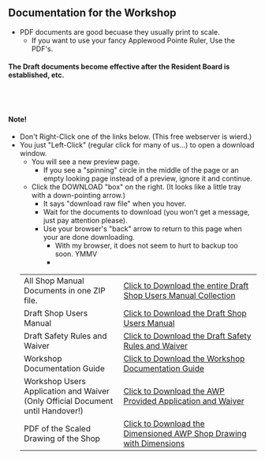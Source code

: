 ## Documentation for the Workshop
- PDF documents are good becuase they usually print to scale.
  - If you want to use your fancy Applewood Pointe Ruler, Use the PDF's.

        
#### The Draft documents become effective after the Resident Board is established, etc.
<br>
<br>

#### Note!
- Don't Right-Click one of the links below.  (This free webserver is wierd.)
- You just "Left-Click" (regular click for many of us...) to open a download window.
  - You will see a new preview page. 
    - If you see a "spinning" circle in the middle of the page or an empty looking page instead of a preview, ignore it and continue.
  - Click the DOWNLOAD "box" on the right.  (It looks like a little tray with a down-pointing arrow.)
    -  It says "download raw file" when you hover. 
    - Wait for the documents to download (you won't get a message, just pay attention please).
    - Use your browser's "back" arrow to return to this page when your are done downloading.
      - With my browser, it does not seem to hurt to backup too soon.  YMMV
      - 
  <table>
   <tr>
    <td>
      All Shop Manual Documents in one ZIP file.
    </td>
    <td> <a download href="https://github.com/JohnBinford/AppleWood-Pointe/blob/main/Documents/Documents.zip"</a> 
     Click to Download the entire Draft Shop Users Manual Collection
    </td>
  </tr>
  <tr>
    <td>
      Draft Shop Users Manual
    </td>
    <td> <a download href="https://github.com/JohnBinford/AppleWood-Pointe/blob/main/Documents/Manual.pdf"</a> 
     Click to Download the Draft Shop Users Manual
    </td>
  </tr>
  <tr>
   <td>
     Draft Safety Rules and Waiver
   </td>
   <td> <a href="https://github.com/JohnBinford/AppleWood-Pointe/blob/main/Documents/APAV100122ShopSafetyRules%26Waiver.pdf"</a> 
     Click to Download the Draft Safety Rules and Waiver
   </td>
  </tr>
  <tr>
   <td>
   Workshop Documentation Guide
   </td>
   <td> <a href="https://github.com/JohnBinford/AppleWood-Pointe/blob/main/Documents/APAV110122WorkshopUsersManDocGuide.pdf"</a> 
     Click to Download the Workshop Documentation Guide
     </td>
  </tr>
  <tr>
  <td>
  Workshop Users Application and Waiver <br>
  (Only Official Document until Handover!)
  </td>
  <td> <a href="https://github.com/JohnBinford/AppleWood-Pointe/blob/main/Documents/APAV100122WorkshopUseApp%26Waiver.pdf"</a> 
    Click to Download the AWP Provided Application and Waiver
    </td>
    </td>
  </tr>
  <tr>
   <td>
   PDF of the Scaled Drawing of the Shop 
   </td>
   <td> <a href="https://github.com/JohnBinford/AppleWood-Pointe/blob/main/Collateral/Plans/Shop.pdf"</a> 
    Click to Download the Dimensioned AWP Shop Drawing with Dimensions
   </td>
  </tr>
  </table>

